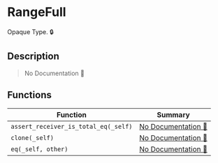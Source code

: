 # RangeFull

Opaque Type\. 🔒

## Description

> No Documentation 🚧

## Functions

| Function | Summary |
| --- | --- |
| `assert_receiver_is_total_eq(_self)` | [No Documentation 🚧](./rangefull/assert_receiver_is_total_eq.md) |
| `clone(_self)` | [No Documentation 🚧](./rangefull/clone.md) |
| `eq(_self, other)` | [No Documentation 🚧](./rangefull/eq.md) |